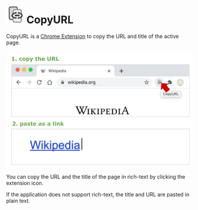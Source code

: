 # <img src="crx/icon.png" width="48" height="48"> CopyURL

CopyURL is a [Chrome Extension](https://chromewebstore.google.com/detail/copyurl/jghibnldpjddbfolfkfongaklfidaafd) to copy the URL and title of the active page.

![CopyURL](screenshot.png)

You can copy the URL and the title of the page in rich-text by clicking the extension icon.

If the application does not support rich-text, the title and URL are pasted in plain text.
